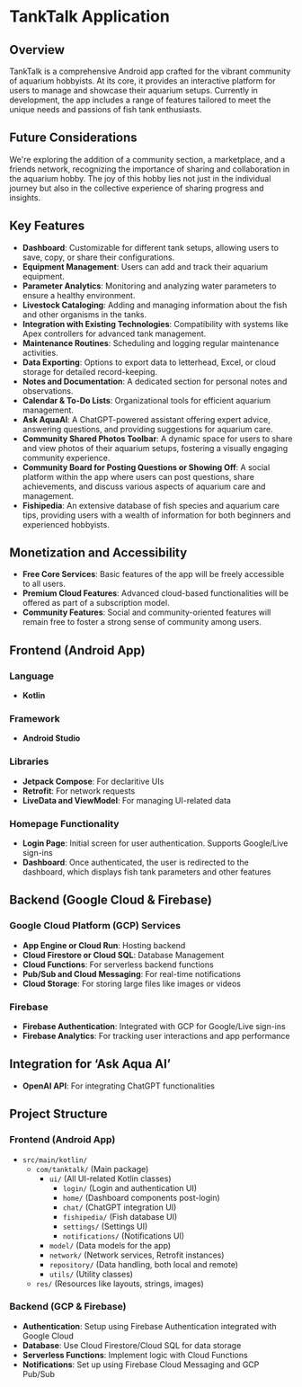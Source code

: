 # TankTalk Application

## Overview
TankTalk is a comprehensive Android app crafted for the vibrant community of aquarium hobbyists. At its core, it provides an interactive platform for users to manage and showcase their aquarium setups. Currently in development, the app includes a range of features tailored to meet the unique needs and passions of fish tank enthusiasts.

## Future Considerations
We're exploring the addition of a community section, a marketplace, and a friends network, recognizing the importance of sharing and collaboration in the aquarium hobby. The joy of this hobby lies not just in the individual journey but also in the collective experience of sharing progress and insights.

## Key Features
- **Dashboard**: Customizable for different tank setups, allowing users to save, copy, or share their configurations.
- **Equipment Management**: Users can add and track their aquarium equipment.
- **Parameter Analytics**: Monitoring and analyzing water parameters to ensure a healthy environment.
- **Livestock Cataloging**: Adding and managing information about the fish and other organisms in the tanks.
- **Integration with Existing Technologies**: Compatibility with systems like Apex controllers for advanced tank management.
- **Maintenance Routines**: Scheduling and logging regular maintenance activities.
- **Data Exporting**: Options to export data to letterhead, Excel, or cloud storage for detailed record-keeping.
- **Notes and Documentation**: A dedicated section for personal notes and observations.
- **Calendar & To-Do Lists**: Organizational tools for efficient aquarium management.
- **Ask AquaAI**: A ChatGPT-powered assistant offering expert advice, answering questions, and providing suggestions for aquarium care.
- **Community Shared Photos Toolbar**: A dynamic space for users to share and view photos of their aquarium setups, fostering a visually engaging community experience.
- **Community Board for Posting Questions or Showing Off**: A social platform within the app where users can post questions, share achievements, and discuss various aspects of aquarium care and management.
- **Fishipedia**: An extensive database of fish species and aquarium care tips, providing users with a wealth of information for both beginners and experienced hobbyists.

## Monetization and Accessibility
- **Free Core Services**: Basic features of the app will be freely accessible to all users.
- **Premium Cloud Features**: Advanced cloud-based functionalities will be offered as part of a subscription model.
- **Community Features**: Social and community-oriented features will remain free to foster a strong sense of community among users.
## Frontend (Android App)

### Language
- **Kotlin**

### Framework
- **Android Studio**

### Libraries
- **Jetpack Compose**: For declaritive UIs
- **Retrofit**: For network requests
- **LiveData and ViewModel**: For managing UI-related data

### Homepage Functionality
- **Login Page**: Initial screen for user authentication. Supports Google/Live sign-ins
- **Dashboard**: Once authenticated, the user is redirected to the dashboard, which displays fish tank parameters and other features

## Backend (Google Cloud & Firebase)

### Google Cloud Platform (GCP) Services
- **App Engine or Cloud Run**: Hosting backend
- **Cloud Firestore or Cloud SQL**: Database Management
- **Cloud Functions**: For serverless backend functions
- **Pub/Sub and Cloud Messaging**: For real-time notifications
- **Cloud Storage**: For storing large files like images or videos

### Firebase
- **Firebase Authentication**: Integrated with GCP for Google/Live sign-ins
- **Firebase Analytics**: For tracking user interactions and app performance

## Integration for ‘Ask Aqua AI’
- **OpenAI API**: For integrating ChatGPT functionalities

## Project Structure

### Frontend (Android App)
- `src/main/kotlin/`
  - `com/tanktalk/` (Main package)
    - `ui/` (All UI-related Kotlin classes)
      - `login/` (Login and authentication UI)
      - `home/` (Dashboard components post-login)
      - `chat/` (ChatGPT integration UI)
      - `fishipedia/` (Fish database UI)
      - `settings/` (Settings UI)
      - `notifications/` (Notifications UI)
    - `model/` (Data models for the app)
    - `network/` (Network services, Retrofit instances)
    - `repository/` (Data handling, both local and remote)
    - `utils/` (Utility classes)
  - `res/` (Resources like layouts, strings, images)

### Backend (GCP & Firebase)
- **Authentication**: Setup using Firebase Authentication integrated with Google Cloud
- **Database**: Use Cloud Firestore/Cloud SQL for data storage
- **Serverless Functions**: Implement logic with Cloud Functions
- **Notifications**: Set up using Firebase Cloud Messaging and GCP Pub/Sub
